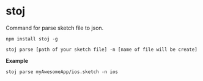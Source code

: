 # stoj

Command for parse sketch file to json.

```npm install stoj -g```

```stoj parse [path of your sketch file] -n [name of file will be create]```

**Example**

```stoj parse myAwesomeApp/ios.sketch -n ios```
